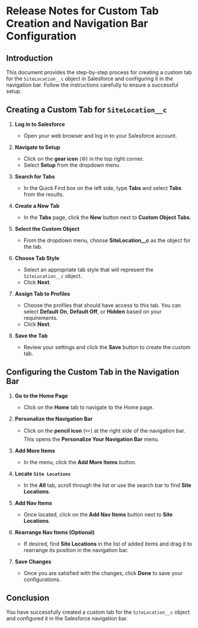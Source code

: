 # Release Notes for Custom Tab Creation and Navigation Bar Configuration

## Introduction
This document provides the step-by-step process for creating a custom tab for the `SiteLocation__c` object in Salesforce and configuring it in the navigation bar. Follow the instructions carefully to ensure a successful setup.

## Creating a Custom Tab for `SiteLocation__c`

1. **Log in to Salesforce**
   - Open your web browser and log in to your Salesforce account.

2. **Navigate to Setup**
   - Click on the **gear icon** (⚙️) in the top right corner.
   - Select **Setup** from the dropdown menu.

3. **Search for Tabs**
   - In the Quick Find box on the left side, type **Tabs** and select **Tabs** from the results.

4. **Create a New Tab**
   - In the **Tabs** page, click the **New** button next to **Custom Object Tabs**.

5. **Select the Custom Object**
   - From the dropdown menu, choose **SiteLocation__c** as the object for the tab.

6. **Choose Tab Style**
   - Select an appropriate tab style that will represent the `SiteLocation__c` object.
   - Click **Next**.

7. **Assign Tab to Profiles**
   - Choose the profiles that should have access to this tab. You can select **Default On**, **Default Off**, or **Hidden** based on your requirements.
   - Click **Next**.

8. **Save the Tab**
   - Review your settings and click the **Save** button to create the custom tab.

## Configuring the Custom Tab in the Navigation Bar

1. **Go to the Home Page**
   - Click on the **Home** tab to navigate to the Home page.

2. **Personalize the Navigation Bar**
   - Click on the **pencil icon** (✏️) at the right side of the navigation bar. This opens the **Personalize Your Navigation Bar** menu.

3. **Add More Items**
   - In the menu, click the **Add More Items** button.

4. **Locate `Site Locations`**
   - In the **All** tab, scroll through the list or use the search bar to find **Site Locations**.

5. **Add Nav Items**
   - Once located, click on the **Add Nav Items** button next to **Site Locations**.

6. **Rearrange Nav Items (Optional)**
   - If desired, find **Site Locations** in the list of added items and drag it to rearrange its position in the navigation bar.

7. **Save Changes**
   - Once you are satisfied with the changes, click **Done** to save your configurations.

## Conclusion
You have successfully created a custom tab for the `SiteLocation__c` object and configured it in the Salesforce navigation bar.